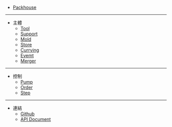 * [Packhouse](./README.md)
***
* 主體
    * [Tool](./pages/first_function.md)
    * [Support](./pages/support.md)
    * [Mold](./pages/mold.md)
    * [Store](./pages/store.md)
    * [Currying](./pages/currying.md)
    * [Evemt](./pages/event.md)
    * [Merger](./pages/merger.md)
***
* 控制
    * [Pump](./pages/pump.md)
    * [Order](./pages/order.md)
    * [Step](./pages/step.md)
***
* 連結
    * [Github](https://github.com/KHC-ZhiHao/Packhouse)
    * [API Document]()

